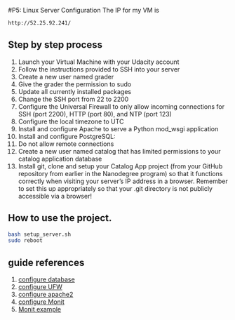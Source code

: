 #P5: Linux Server Configuration
The IP for my VM is

```bash
http://52.25.92.241/
```
## Step by step process
1. Launch your Virtual Machine with your Udacity account
1. Follow the instructions provided to SSH into your server
1. Create a new user named grader
1. Give the grader the permission to sudo
1. Update all currently installed packages
1. Change the SSH port from 22 to 2200
1. Configure the Universal Firewall to only allow incoming connections for SSH (port 2200), HTTP (port 80), and NTP (port 123)
1. Configure the local timezone to UTC
1. Install and configure Apache to serve a Python mod_wsgi application
1. Install and configure PostgreSQL:
1. Do not allow remote connections
1. Create a new user named catalog that has limited permissions to your catalog application database
1. Install git, clone and setup your Catalog App project (from your GitHub repository from earlier in the Nanodegree program) so that it functions correctly when visiting your server’s IP address in a browser. Remember to set this up appropriately so that your .git directory is not publicly accessible via a browser!

## How to use the project.
```bash
bash setup_server.sh
sudo reboot
```

## guide references
1. [configure database](http://www.postgresql.org/docs/9.4/static/auth-pg-hba-conf.html)
1. [configure UFW](https://help.ubuntu.com/community/UFW)
1. [configure apache2](https://www.digitalocean.com/community/tutorials/how-to-set-up-apache-virtual-hosts-on-ubuntu-14-04-lts)
1. [configure Monit](https://www.digitalocean.com/community/tutorials/how-to-install-and-configure-monit)
1. [Monit example](https://mmonit.com/wiki/Monit/MonitorApacheStatus)
